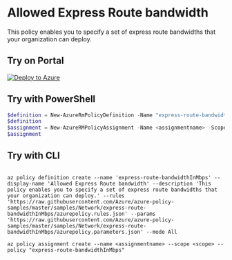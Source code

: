 # Allowed Express Route bandwidth

This policy enables you to specify a set of express route bandwidths that your organization can deploy.

## Try on Portal

[![Deploy to Azure](http://azuredeploy.net/deploybutton.png)](https://portal.azure.com/?feature.customportal=false&microsoft_azure_policy=true#blade/Microsoft_Azure_Policy/CreatePolicyDefinitionBlade)

## Try with PowerShell

````powershell
$definition = New-AzureRmPolicyDefinition -Name "express-route-bandwidthInMbps" -DisplayName "Allowed Express Route bandwidth" -description "This policy enables you to specify a set of express route bandwidths that your organization can deploy." -Policy 'https://raw.githubusercontent.com/Azure/azure-policy-samples/master/samples/Network/express-route-bandwidthInMbps/azurepolicy.rules.json' -Parameter 'https://raw.githubusercontent.com/Azure/azure-policy-samples/master/samples/Network/express-route-bandwidthInMbps/azurepolicy.parameters.json' -Mode All
$definition
$assignment = New-AzureRMPolicyAssignment -Name <assignmentname> -Scope <scope> -PolicyDefinition $definition
$assignment 
````



## Try with CLI

````cli

az policy definition create --name 'express-route-bandwidthInMbps' --display-name 'Allowed Express Route bandwidth' --description 'This policy enables you to specify a set of express route bandwidths that your organization can deploy.' --rules 'https://raw.githubusercontent.com/Azure/azure-policy-samples/master/samples/Network/express-route-bandwidthInMbps/azurepolicy.rules.json' --params 'https://raw.githubusercontent.com/Azure/azure-policy-samples/master/samples/Network/express-route-bandwidthInMbps/azurepolicy.parameters.json' --mode All

az policy assignment create --name <assignmentname> --scope <scope> --policy "express-route-bandwidthInMbps" 

````
